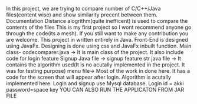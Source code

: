 In this project, we are trying to compare number of C/C++/Java files(content wise) and show similarity precent between them. Documentation Distance alogrithm(quite inefficent) is used to compare the contents of the files
This is my first project so I wont recommend anyone go through the code(its a mesh). If you still want to make any contribution you are welcome.
This project in written entirely in Java. Front-End is designed using JavaFx. Designing is done using css and JavaFx inbuilt function.
Main class- codecomparer.java -> It is main class of the project. It also include code for login feature
Signup Java file -> signup feature
str java file -> It contains the algorithm used(It is no acutally implemented in the project. It was for testing purpose)
menu file-> Most of the work in done here. It has a code for the screen that will appear after login. Algorithm is acutally implemented here.
Login and signup use Mysql database.
Login id = akki
password=space key
YOU CAN ALSO RUN THE APPLICATON FROM JAR FILE
